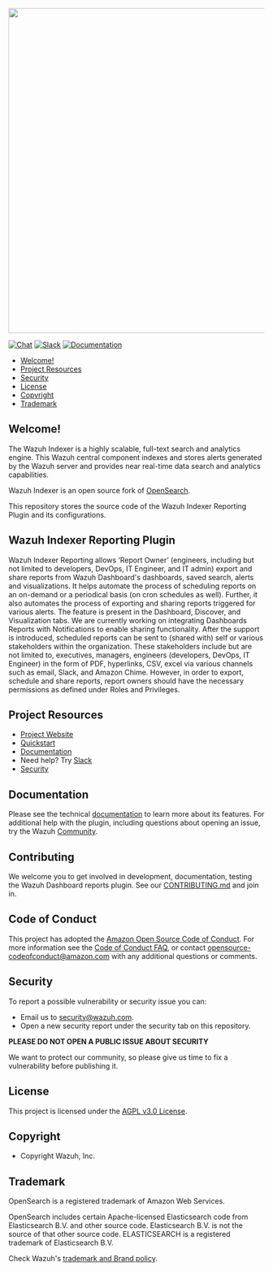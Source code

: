 <p align="center">
    <img width="640px" src="https://wazuh.com/brand-assets/Wazuh-Logo.svg"/>
</p>

[![Chat](https://img.shields.io/badge/chat-on%20forums-blue)](https://groups.google.com/forum/#!forum/wazuh)
[![Slack](https://img.shields.io/badge/slack-join-blue.svg)](https://wazuh.com/community/join-us-on-slack)
[![Documentation](https://img.shields.io/badge/documentation-reference-blue)](https://documentation.wazuh.com)

- [Welcome!](#welcome)
- [Project Resources](#project-resources)
- [Security](#security)
- [License](#license)
- [Copyright](#copyright)
- [Trademark](#trademark)

## Welcome!

The Wazuh Indexer is a highly scalable, full-text search and analytics engine. This Wazuh central component indexes and stores alerts generated by the Wazuh server and provides near real-time data search and analytics capabilities.

Wazuh Indexer is an open source fork of [OpenSearch](https://github.com/opensearch-project/opensearch).

This repository stores the source code of the Wazuh Indexer Reporting Plugin and its configurations.

## Wazuh Indexer Reporting Plugin

Wazuh Indexer Reporting allows ‘Report Owner’ (engineers, including but not limited to developers, DevOps, IT Engineer, and IT admin) export and share reports from Wazuh Dashboard's dashboards, saved search, alerts and visualizations. It helps automate the process of scheduling reports on an on-demand or a periodical basis (on cron schedules as well). Further, it also automates the process of exporting and sharing reports triggered for various alerts. The feature is present in the Dashboard, Discover, and Visualization tabs. We are currently working on integrating Dashboards Reports with Notifications to enable sharing functionality. After the support is introduced, scheduled reports can be sent to (shared with) self or various stakeholders within the organization. These stakeholders include but are not limited to, executives, managers, engineers (developers, DevOps, IT Engineer) in the form of PDF, hyperlinks, CSV, excel via various channels such as email, Slack, and Amazon Chime. However, in order to export, schedule and share reports, report owners should have the necessary permissions as defined under Roles and Privileges.

## Project Resources

* [Project Website](https://wazuh.com)
* [Quickstart](https://documentation.wazuh.com/current/quickstart.html)
* [Documentation](https://documentation.wazuh.com)
* Need help? Try [Slack](https://wazuh.com/community/join-us-on-slack)
* [Security](SECURITY.md)

## Documentation

Please see the technical [documentation](https://opensearch.org/docs/dashboards/reporting) to learn more about its features. For additional help with the plugin, including questions about opening an issue, try the Wazuh [Community](https://wazuh.com/community/).

## Contributing

We welcome you to get involved in development, documentation, testing the Wazuh Dashboard reports plugin. See our [CONTRIBUTING.md](./CONTRIBUTING.md) and join in.

## Code of Conduct

This project has adopted the [Amazon Open Source Code of Conduct](CODE_OF_CONDUCT.md). For more information see the [Code of Conduct FAQ](https://aws.github.io/code-of-conduct-faq), or contact [opensource-codeofconduct@amazon.com](mailto:opensource-codeofconduct@amazon.com) with any additional questions or comments.


## Security

To report a possible vulnerability or security issue you can:
- Email us to security@wazuh.com.
- Open a new security report under the security tab on this repository.

**PLEASE DO NOT OPEN A PUBLIC ISSUE ABOUT SECURITY**

We want to protect our community, so please give us time to fix a vulnerability
before publishing it.

## License

This project is licensed under the [AGPL v3.0 License](LICENSE).

## Copyright

- Copyright Wazuh, Inc.

## Trademark

OpenSearch is a registered trademark of Amazon Web Services.

OpenSearch includes certain Apache-licensed Elasticsearch code from Elasticsearch B.V. and other source code. Elasticsearch B.V. is not the source of that other source code. ELASTICSEARCH is a registered trademark of Elasticsearch B.V.

Check Wazuh's [trademark and Brand policy](https://wazuh.com/trademark-and-brand-policy/).

